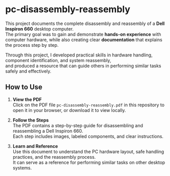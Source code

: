 # pc-disassembly-reassembly
This project documents the complete disassembly and reassembly of a **Dell Inspiron 660** desktop computer.  
The primary goal was to gain and demonstrate **hands-on experience** with computer hardware, while also creating clear **documentation** that explains the process step by step.  

Through this project, I developed practical skills in hardware handling, component identification, and system reassembly,  
and produced a resource that can guide others in performing similar tasks safely and effectively.

## How to Use

1. **View the PDF**  
   Click on the PDF file `pc-disassembly-reassembly.pdf` in this repository to open it in your browser, or download it to view locally.

2. **Follow the Steps**  
   The PDF contains a step-by-step guide for disassembling and reassembling a Dell Inspiron 660.  
   Each step includes images, labeled components, and clear instructions.

3. **Learn and Reference**  
   Use this document to understand the PC hardware layout, safe handling practices, and the reassembly process.  
   It can serve as a reference for performing similar tasks on other desktop systems.
